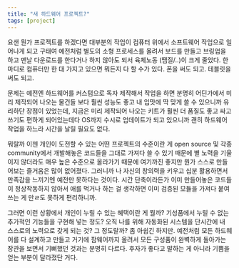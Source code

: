 ```yaml
---
title: "새 하드웨어 프로젝트?"
tags: [project]
---
```


요샌 뭔가 프로젝트를 하겠다면 대부분의 작업이 컴퓨터 위에서 소프트웨어 작업으로 일어나게 되고 구태여 예전처럼 별도의 소형 프로세스를 올려서 보드를 만들고 브링업을 하고 맨날 다운로드를 한다거나 하지 않아도 되서 육체노동 (땜질/..)이 크게 줄었다. 한마디로 컴퓨터만 한 대 가지고 있으면 뭐든지 다 할 수가 있다. 폰을 써도 되고. 테블릿을 써도 되고.

문제는 예전엔 하드웨어를 커스텀으로 독자 제작해서 작업을 하면 분명히 어딘가에서 미리 제작되어 나오는 물건들 보다 훨씬 성능도 좋고 내 입맛에 딱 맞게 쓸 수 있으니까 유리하단 장점이 있었는데, 지금은 미리 제작되어 나오는 키트가 훨씬 더 품질도 좋고 싸고 쓰기도 편하게 되어있는데다 OS까지 수시로 업데이트가 되고 있으니까 괜히 하드웨어 작업을 하느라 시간을 날릴 필요도 없다. 

뭐랄까 이젠 개인이 도전할 수 있는 어떤 프로젝트의 수준이란 게 open source 및 각종 community에서 개발해놓은 코드들을 그대로 가져다 쓸 수 있기 때문에 별 노력을 기울이지 않더라도 매우 높은 수준으로 올라가기 때문에 여기까진 좋지만 뭔가 스스로 만들어보는 즐거움은 많이 없어졌다. 그러니까 나 자신의 창의력을 키우고 십분 활용하면서 만족감을 느끼기엔 예전만 못하다는 것이다. 시간 단축이라든가 이미 만들어놓은 코드들이 정상작동하지 않아서 애를 먹거나 하는 걸 생각하면 이미 검증된 모듈을 가져다 붙여쓰는 게 만ㄹ도 못하게 편리하니까.

그러면 이런 상황에서 개인이 누릴 수 있는 혜택이란 게 뭘까? 기성품에서 누릴 수 없는 추가적인 기능들을 구현해 넣는 정도? 오직 나를 위해 자동화된 시스템을 단시간에 내 스스로의 노력으로 갖게 되는 것? 그 정도랄까? 좀 아쉽긴 하지만. 예전처럼 모든 하드웨어를 다 설계하고 만들고 거기에 팜웨어까지 올려서 모든 구성품이 완벽하게 돌아가는 장관을 보면서 기뻐했던 것과는 분명히 다르다. 후자가 좋다고 말하는 게 아니라 기쁨을 얻는 부분이 달라졌단 거다.

